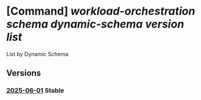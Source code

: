 # [Command] _workload-orchestration schema dynamic-schema version list_

List by Dynamic Schema

## Versions

### [2025-06-01](/Resources/mgmt-plane/L3N1YnNjcmlwdGlvbnMve30vcmVzb3VyY2Vncm91cHMve30vcHJvdmlkZXJzL21pY3Jvc29mdC5lZGdlL3NjaGVtYXMve30vZHluYW1pY3NjaGVtYXMve30vdmVyc2lvbnM=/2025-06-01.xml) **Stable**

<!-- mgmt-plane /subscriptions/{}/resourcegroups/{}/providers/microsoft.edge/schemas/{}/dynamicschemas/{}/versions 2025-06-01 -->
